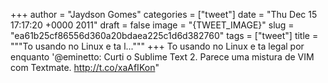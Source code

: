 
+++
author = "Jaydson Gomes"
categories = ["tweet"]
date = "Thu Dec 15 17:17:20 +0000 2011"
draft = false
image = "{TWEET_IMAGE}"
slug = "ea61b25cf86556d360a20bdaea225c1d6d382760"
tags = ["tweet"]
title = """To usando no Linux e ta l..."""
+++
To usando no Linux e ta legal por enquanto '@eminetto: Curti o Sublime Text 2. Parece uma mistura de VIM com Textmate. http://t.co/xaAfIKon"

